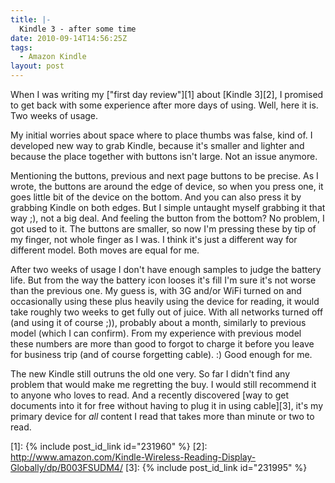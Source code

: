 ```yaml
---
title: |-
  Kindle 3 - after some time
date: 2010-09-14T14:56:25Z
tags:
  - Amazon Kindle
layout: post
---
```

When I was writing my ["first day review"][1] about [Kindle 3][2], I promised to get back with some experience after more days of using. Well, here it is. Two weeks of usage.

My initial worries about space where to place thumbs was false, kind of. I developed new way to grab Kindle, because it's smaller and lighter and because the place together with buttons isn't large. Not an issue anymore.

Mentioning the buttons, previous and next page buttons to be precise. As I wrote, the buttons are around the edge of device, so when you press one, it goes little bit of the device on the bottom. And you can also press it by grabbing Kindle on both edges. But I simple untaught myself grabbing it that way ;), not a big deal. And feeling the button from the bottom? No problem, I got used to it. The buttons are smaller, so now I'm pressing these by tip of my finger, not whole finger as I was. I think it's just a different way for different model. Both moves are equal for me.

After two weeks of usage I don't have enough samples to judge the battery life. But from the way the battery icon looses it's fill I'm sure it's not worse than the previous one. My guess is, with 3G and/or WiFi turned on and occasionally using these plus heavily using the device for reading, it would take roughly two weeks to get fully out of juice. With all networks turned off (and using it of course ;)), probably about a month, similarly to previous model (which I can confirm). From my experience with previous model these numbers are more than good to forgot to charge it before you leave for business trip (and of course forgetting cable). :) Good enough for me.

The new Kindle still outruns the old one very. So far I didn't find any problem that would make me regretting the buy. I would still recommend it to anyone who loves to read. And a recently discovered [way to get documents into it for free without having to plug it in using cable][3], it's my primary device for _all_ content I read that takes more than minute or two to read.

[1]: {% include post_id_link id="231960" %}
[2]: http://www.amazon.com/Kindle-Wireless-Reading-Display-Globally/dp/B003FSUDM4/
[3]: {% include post_id_link id="231995" %}